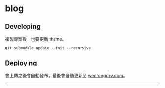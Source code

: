 # blog

## Developing

複製專案後，也要更新 theme。

```git
git submodule update --init --recursive
```

## Deploying

會上傳之後會自動發布，最後會自動更新至 [wenrongdev.com][url]。

________________________________________________________________________________

[url]:https://wenrongdev.com/
